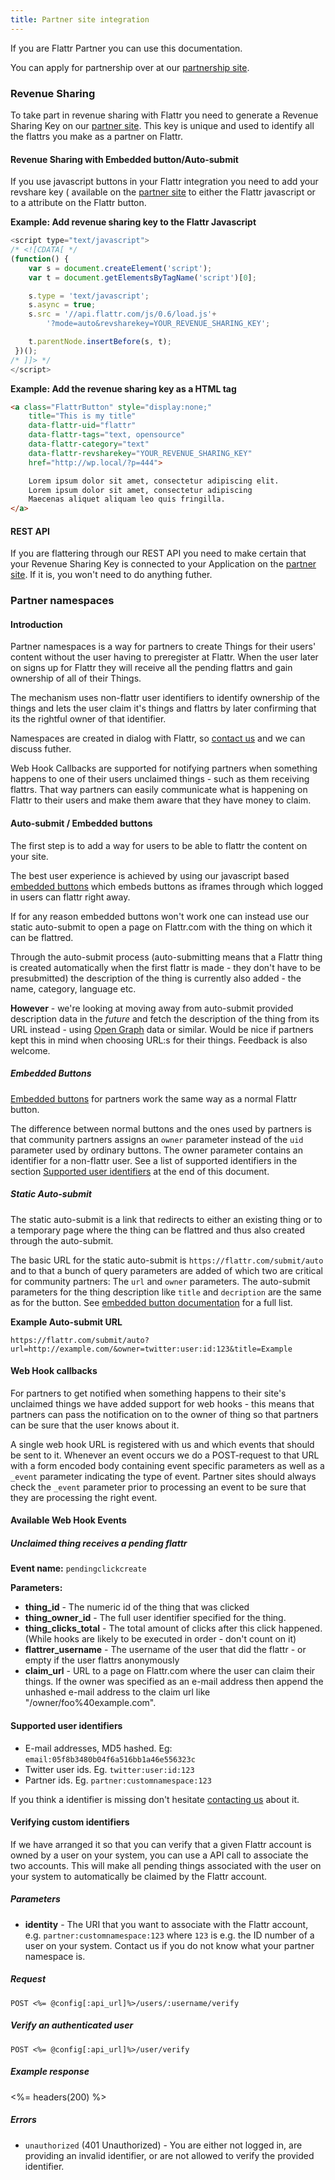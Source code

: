 ```yaml
---
title: Partner site integration
---
```


If you are Flattr Partner you can use this documentation.

You can apply for partnership over at our [partnership site](https://partner.flattr.com).

### Revenue Sharing

To take part in revenue sharing with Flattr you need to generate a Revenue Sharing Key on our [partner site](https://partner.flattr.com). This key is unique and used to identify all the flattrs you make as a partner on Flattr.

#### Revenue Sharing with Embedded button/Auto-submit

If you use javascript buttons in your Flattr integration you need to add your revshare key ( available on
the [partner site](https://partner.flattr.com) to either the Flattr javascript or to a attribute on the
Flattr button.

**Example: Add revenue sharing key to the Flattr Javascript**

```javascript
<script type="text/javascript">
/* <![CDATA[ */
(function() {
    var s = document.createElement('script');
    var t = document.getElementsByTagName('script')[0];

    s.type = 'text/javascript';
    s.async = true;
    s.src = '//api.flattr.com/js/0.6/load.js'+
    	'?mode=auto&revsharekey=YOUR_REVENUE_SHARING_KEY';

    t.parentNode.insertBefore(s, t);
 })();
/* ]]> */
</script>
```

**Example: Add the revenue sharing key as a HTML tag**

```html
<a class="FlattrButton" style="display:none;"
    title="This is my title"
    data-flattr-uid="flattr"
    data-flattr-tags="text, opensource"
    data-flattr-category="text"
    data-flattr-revsharekey="YOUR_REVENUE_SHARING_KEY"
    href="http://wp.local/?p=444">

    Lorem ipsum dolor sit amet, consectetur adipiscing elit.
    Lorem ipsum dolor sit amet, consectetur adipiscing
    Maecenas aliquet aliquam leo quis fringilla.
</a>
```

#### REST API

If you are flattering through our REST API you need to make certain that your Revenue Sharing Key is connected to your Application on the [partner site](http://partner.flattr.com). If it is, you won't need to do anything futher.

### Partner namespaces

#### Introduction

Partner namespaces is a way for partners to create Things for their users' content without the user having to preregister at Flattr. When the user later on signs up for Flattr they will receive all the pending flattrs and gain ownership of all of their Things.

The mechanism uses non-flattr user identifiers to identify ownership of the things and lets the user claim it's things and flattrs by later confirming that its the rightful owner of that identifier.

Namespaces are created in dialog with Flattr, so [contact us](https://flattr.com/contact) and we can discuss futher.

Web Hook Callbacks are supported for notifying partners when something happens to one of their users unclaimed things - such as them receiving flattrs. That way partners can easily communicate what is happening on Flattr to their users and make them aware that they have money to claim.

#### Auto-submit / Embedded buttons

The first step is to add a way for users to be able to flattr the content on your site.

The best user experience is achieved by using our javascript based [embedded buttons](/button) which embeds buttons as iframes through which logged in users can flattr right away.

If for any reason embedded buttons won't work one can instead use our static auto-submit to open a page on Flattr.com with the thing on which it can be flattred.

Through the auto-submit process (auto-submitting means that a Flattr thing is created automatically when the first flattr is made - they don't have to be presubmitted) the description of the thing is currently also added - the name, category, language etc.

__However__ - we're looking at moving away from auto-submit provided description data in the _future_ and fetch the description of the thing from its URL instead - using [Open Graph](http://ogp.me/) data or similar. Would be nice if partners kept this in mind when choosing URL:s for their things. Feedback is also welcome.

##### Embedded Buttons

[Embedded buttons](/button) for partners work the same way as a normal Flattr button.

The difference between normal buttons and the ones used by partners is that community partners assigns an `owner` parameter instead of the `uid` parameter used by ordinary buttons. The owner parameter contains an identifier for a non-flattr user. See a list of supported identifiers in the section [Supported user identifiers](#supported-user-identifiers) at the end of this document.

##### Static Auto-submit

The static auto-submit is a link that redirects to either an existing thing or to a temporary page where the thing can be flattred and thus also created through the auto-submit.

The basic URL for the static auto-submit is `https://flattr.com/submit/auto` and to that a bunch of query parameters are added of which two are critical for community partners: The `url` and `owner` parameters. The auto-submit parameters for the thing description like `title` and `decription` are the same as for the button. See [embedded button documentation](/button) for a full list.

__Example Auto-submit URL__   

`https://flattr.com/submit/auto?url=http://example.com/&owner=twitter:user:id:123&title=Example`

#### Web Hook callbacks

For partners to get notified when something happens to their site's unclaimed things we have added support for web hooks - this means that partners can pass the notification on to the owner of thing so that partners can be sure that the user knows about it.

A single web hook URL is registered with us and which events that should be sent to it. Whenever an event occurs we do a POST-request to that URL with a form encoded body containing event specific parameters as well as a `_event` parameter indicating the type of event. Partner sites should always check the `_event` parameter prior to processing an event to be sure that they are processing the right event.

#### Available Web Hook Events

##### Unclaimed thing receives a pending flattr

__Event name:__ `pendingclickcreate`

__Parameters:__

* __thing\_id__ - The numeric id of the thing that was clicked
* __thing\_owner\_id__ - The full user identifier specified for the thing.
* __thing\_clicks\_total__ - The total amount of clicks after this click happened. (While hooks are likely to be executed in order - don't count on it)
* __flattrer\_username__ - The username of the user that did the flattr - or empty if the user flattrs anonymously
* __claim\_url__ - URL to a page on Flattr.com where the user can claim their things. If the owner was specified as an e-mail address then append the unhashed e-mail address to the claim url like "/owner/foo%40example.com".

#### Supported user identifiers

* E-mail addresses, MD5 hashed. Eg: `email:05f8b3480b04f6a516bb1a46e556323c`
* Twitter user ids. Eg. `twitter:user:id:123`
* Partner ids. Eg. `partner:customnamespace:123`

If you think a identifier is missing don't hesitate [contacting
us](https://flattr.com/contact) about it.

#### Verifying custom identifiers

If we have arranged it so that you can verify that a given Flattr account is owned by a user on your system, you can use a API call to associate the two accounts. This will make all pending things associated with the user on your system to automatically be claimed by the Flattr account.

##### Parameters

- **identity** - The URI that you want to associate with the Flattr account, e.g. `partner:customnamespace:123` where `123` is e.g. the ID number of a user on your system. Contact us if you do not know what your partner namespace is.

##### Request
```
POST <%= @config[:api_url]%>/users/:username/verify
```

##### Verify an authenticated user
```
POST <%= @config[:api_url]%>/user/verify
```

##### Example response

<%= headers(200) %>
   

##### Errors

* `unauthorized`  (401 Unauthorized) - You are either not logged in, are providing an invalid identifier, or are not allowed to verify the provided identifier.
